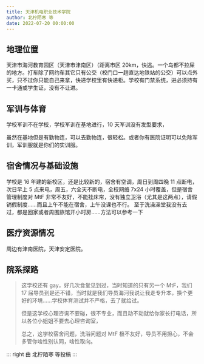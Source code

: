 ```yaml
---
title: 天津机电职业技术学院
author: 北柠陌寒 等
date: 2022-07-20 00:00:00
---
```


## 地理位置

天津市海河教育园区（天津市津南区）（距离市区 20km，快逃。一个鸟都不拉屎的地方。打车除了网约车其它只有公交（校门口一趟直达地铁站的公交）可以点外买，只不过你只能自己来拿，快递学校里有快递柜。学校有门禁系统，进必须持有一卡通或学生证，没有不让进。

## 军训与体育

学校军训不在学校，学校军训在基地进行，10 天军训没有发型要求，

虽然在基地但是有勤物连，可以去勤物连，很轻松。或者你有医院证明可以免除军训，军训服就是你们的实训服。

## 宿舍情况与基础设施

学校是 16 年建的新校区，还是比较新的，宿舍有空调，周日到周四晚 11 点断电，次日早上 5 点来电，周五，六全天不断电，全校网络 7x24 小时覆盖，但是宿舍管理制度对 MtF 非常不友好，不能挂床帘，没有独立卫浴（尤其是这两点），请假销假制度……而且上午不能在宿舍，上午没课也不行。
至于洗澡澡堂我没有去过，都是回家或者周围旅馆开小时房……方法可以参考一下

## 医疗资源情况

周边有津南医院，天津安定医院。

## 院系探路

>这学校还有 gay，好几次食堂见到过，当时知道的只有另一个 MtF，我们 17 届导员到是还不错，当时就是我们导员海河我说让我走专升本，换个更好的环境……学校体育测试并不严格，去了就给过。
>
>但是这学校心理咨询不要碰，很不专业，而且动不动就给你家长打电话，所以各位小姐姐不要去心理咨询室，
>
>总之，这学校宿舍问题，洗浴问题对 MtF 极不友好，导员不用担心，不会多管你啥性别认同，啥性取向。

::: right
由 北柠陌寒 等投稿
:::
